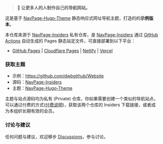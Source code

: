 > **📢 让更多人的人制作自己的导航网站。**

这是基于 [NavPage-Hugo-Theme](https://github.com/NavPage/NavPage-Hugo-Theme) 静态响应式网址导航主题，打造的的**示例版本**。

本仓库来源于 [NavPage-Insiders](https://github.com/NavPage/NavPage-Insiders) 私有仓库，是 [NavPage-Insiders](https://github.com/NavPage/NavPage-Insiders) 通过 [GitHub Actions](https://github.com/peaceiris/actions-gh-pages) 自动生成的 Pages 静态站定文件，可直接部署到以下平台：

- [GitHub Pages](https://pages.github.com/) | [Cloudflare Pages](https://pages.cloudflare.com/) | [Netlify](https://app.netlify.com/) | [Vercel](https://vercel.com/) 

### 获取主题

- 示例：<https://github.com/dwbgithub/Website>
- 源码：[NavPage-Insiders](https://github.com/NavPage/NavPage-Insiders)
- 主题：[NavPage-Hugo-Theme](https://github.com/NavPage/NavPage-Hugo-Theme)

主题与站点源码均为私有 (Private) 仓库，你如果需要创建一个类似的导航站点，可以通过付费的方式([付费说明](https://github.com/orgs/NavPage/discussions/2))，获取该两个仓库的 Insiders 下载链接，或者成为本组织长期有效的会员。

### 讨论与建议

任何问题与建议，欢迎移步 [Discussions](https://github.com/orgs/NavPage/discussions)，参与讨论。
